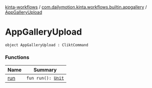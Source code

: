[kinta-workflows](../../index.md) / [com.dailymotion.kinta.workflows.builtin.appgallery](../index.md) / [AppGalleryUpload](./index.md)

# AppGalleryUpload

`object AppGalleryUpload : CliktCommand`

### Functions

| Name | Summary |
|---|---|
| [run](run.md) | `fun run(): `[`Unit`](https://kotlinlang.org/api/latest/jvm/stdlib/kotlin/-unit/index.html) |

